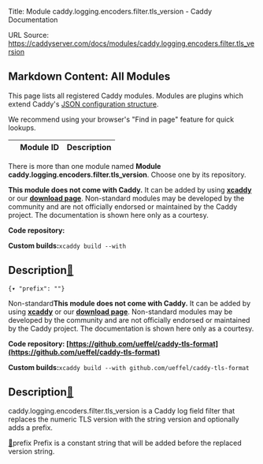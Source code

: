 Title: Module caddy.logging.encoders.filter.tls_version - Caddy Documentation

URL Source: https://caddyserver.com/docs/modules/caddy.logging.encoders.filter.tls_version

Markdown Content:
All Modules
-----------

This page lists all registered Caddy modules. Modules are plugins which extend Caddy's [JSON configuration structure](https://caddyserver.com/docs/json/).

We recommend using your browser's "Find in page" feature for quick lookups.

|  | Module ID | Description |
| --- | --- | --- |

There is more than one module named **Module caddy.logging.encoders.filter.tls_version**. Choose one by its repository.

**This module does not come with Caddy.** It can be added by using **[xcaddy](https://caddyserver.com/docs/build#xcaddy)** or our **[download page](https://caddyserver.com/download)**. Non-standard modules may be developed by the community and are not officially endorsed or maintained by the Caddy project. The documentation is shown here only as a courtesy.

**Code repository:**

**Custom builds:**`xcaddy build --with`

Description[🔗](https://caddyserver.com/docs/modules/caddy.logging.encoders.filter.tls_version#docs "Direct link")
------------------------------------------------------------------------------------------------------------------

`{▾	"prefix": ""}`

Non-standard**This module does not come with Caddy.** It can be added by using **[xcaddy](https://caddyserver.com/docs/build#xcaddy)** or our **[download page](https://caddyserver.com/download)**. Non-standard modules may be developed by the community and are not officially endorsed or maintained by the Caddy project. The documentation is shown here only as a courtesy.

**Code repository: [https://github.com/ueffel/caddy-tls-format](https://github.com/ueffel/caddy-tls-format)**

**Custom builds:**`xcaddy build --with github.com/ueffel/caddy-tls-format`

Description[🔗](https://caddyserver.com/docs/modules/caddy.logging.encoders.filter.tls_version#docs "Direct link")
------------------------------------------------------------------------------------------------------------------

caddy.logging.encoders.filter.tls_version is a Caddy log field filter that replaces the numeric TLS version with the string version and optionally adds a prefix.

[🔗](https://caddyserver.com/docs/modules/caddy.logging.encoders.filter.tls_version#prefix)prefix
Prefix is a constant string that will be added before the replaced version string.
